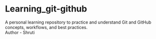 # Learning_git-github
A personal learning repository to practice and understand Git and GitHub concepts, workflows, and best practices.
<br>
Author - Shruti 
